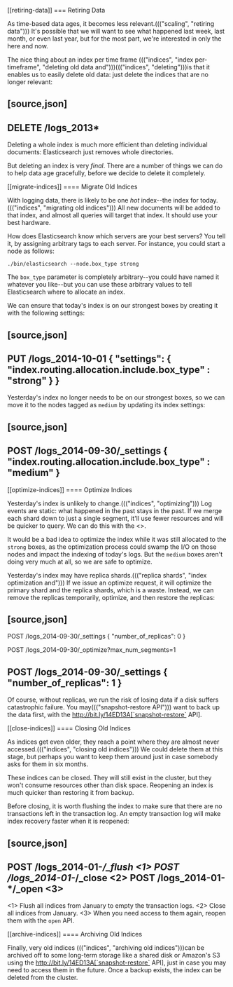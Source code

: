 [[retiring-data]]
=== Retiring Data

As time-based data ages, it becomes less relevant.((("scaling", "retiring data")))  It's possible that we
will want to see what happened last week, last month, or even last year, but
for the most part, we're interested in only the here and now.

The nice thing about an index per time frame ((("indices", "index per-timeframe", "deleting old data and")))((("indices", "deleting")))is that it enables us to easily
delete old data: just delete the indices that are no longer relevant:

[source,json]
-------------------------
DELETE /logs_2013*
-------------------------

Deleting a whole index is much more efficient than deleting individual
documents: Elasticsearch just removes whole directories.

But deleting an index is very _final_.  There are a number of things we can
do to help data age gracefully, before we decide to delete it completely.

[[migrate-indices]]
==== Migrate Old Indices

With logging data, there is likely to be one _hot_ index--the index for
today.((("indices", "migrating old indices")))  All new documents will be added to that index, and almost all queries
will target that index.  It should use your best hardware.

How does Elasticsearch know which servers are your best servers? You tell it,
by assigning arbitrary tags to each server.  For instance, you could start a
node as follows:

    ./bin/elasticsearch --node.box_type strong

The `box_type` parameter is completely arbitrary--you could have named it
whatever you like--but you can use these arbitrary values to tell
Elasticsearch where to allocate an index.

We can ensure that today's index is on our strongest boxes by creating it with
the following settings:

[source,json]
-------------------------
PUT /logs_2014-10-01
{
  "settings": {
    "index.routing.allocation.include.box_type" : "strong"
  }
}
-------------------------

Yesterday's index no longer needs to be on our strongest boxes, so we can move
it to the nodes tagged as `medium` by updating its index settings:

[source,json]
-------------------------
POST /logs_2014-09-30/_settings
{
  "index.routing.allocation.include.box_type" : "medium"
}
-------------------------

[[optimize-indices]]
==== Optimize Indices

Yesterday's index is unlikely to change.((("indices", "optimizing")))  Log events are static: what
happened in the past stays in the past.  If we merge each shard down to just a
single segment, it'll use fewer resources and will be quicker to query. We
can do this with the <<optimize-api>>.

It would be a bad idea to optimize the index while it was still allocated to
the `strong` boxes, as the optimization process could swamp the I/O on those
nodes and impact the indexing of today's logs.  But the `medium` boxes aren't
doing very much at all, so we are safe to optimize.

Yesterday's index may have replica shards.((("replica shards", "index optimization and"))) If we issue an optimize request, it
will optimize the primary shard and the replica shards, which is a waste.
Instead, we can remove the replicas temporarily, optimize, and then restore the
replicas:

[source,json]
-------------------------
POST /logs_2014-09-30/_settings
{ "number_of_replicas": 0 }

POST /logs_2014-09-30/_optimize?max_num_segments=1

POST /logs_2014-09-30/_settings
{ "number_of_replicas": 1 }
-------------------------

Of course, without replicas, we run the risk of losing data if a disk suffers
catastrophic failure.  You may((("snapshot-restore API"))) want to back up the data first, with the
http://bit.ly/14ED13A[`snapshot-restore` API].

[[close-indices]]
==== Closing Old Indices

As indices get even older, they reach a point where they are almost never
accessed.((("indices", "closing old indices")))  We could delete them at this stage, but perhaps you want to keep
them around just in case somebody asks for them in six months.

These indices can be closed. They will still exist in the cluster, but they
won't consume resources other than disk space.  Reopening an index is much
quicker than restoring it from backup.

Before closing, it is worth flushing the index to make sure that there are no
transactions left in the transaction log.  An empty transaction log will make
index recovery faster when it is reopened:

[source,json]
-------------------------
POST /logs_2014-01-*/_flush <1>
POST /logs_2014-01-*/_close <2>
POST /logs_2014-01-*/_open <3>
-------------------------
<1> Flush all indices from January to empty the transaction logs.
<2> Close all indices from January.
<3> When you need access to them again, reopen them with the `open` API.

[[archive-indices]]
==== Archiving Old Indices

Finally, very old indices ((("indices", "archiving old indices")))can be archived off to some long-term storage like a
shared disk or Amazon's S3 using the
http://bit.ly/14ED13A[`snapshot-restore` API], just in case you may need
to access them in the future.  Once a backup exists, the index can be deleted
from the cluster.

